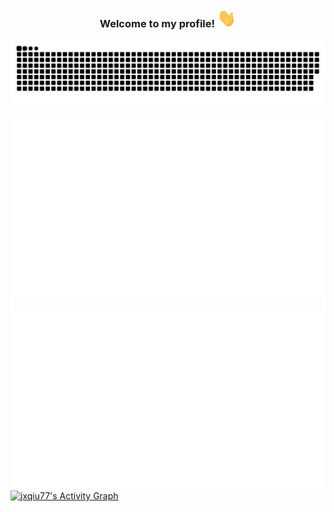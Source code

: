 <div id="top"></div>
<h3 align="center">
  Welcome to my profile!
  <img src="https://raw.githubusercontent.com/danielcshn/danielcshn/master/icons/wave.gif" width="30" height="30">
</h3>

![snake svg](https://github.com/jxqiu77/jxqiu77/blob/output/github-contribution-grid-snake.svg)

<div align="center">

<a href="https://github.com/jstrieb/github-stats">
<picture>
  <source media="(prefers-color-scheme: dark)" srcset="https://github.com/jxqiu77/github-stats/blob/master/generated/overview.svg#gh-dark-mode-only">
  <img alt="danielcshn's github-stats" src="https://github.com/jxqiu77/github-stats/blob/master/generated/overview.svg">
</picture>
</a>

<a href="https://github.com/jstrieb/github-stats">
<picture>
  <source media="(prefers-color-scheme: dark)" srcset="https://raw.githubusercontent.com/jxqiu77/github-stats/master/generated/languages.svg#gh-dark-mode-only">
  <img alt="danielcshn's github-stats" src="https://raw.githubusercontent.com/jxqiu77/github-stats/master/generated/languages.svg">
</picture>
</a>
</div>

<a href="https://github.com/ashutosh00710/github-readme-activity-graph">
<picture>
  <source media="(prefers-color-scheme: dark)" srcset="https://github-readme-activity-graph.vercel.app/graph/?username=jxqiu&bg_color=00000f&color=007bff&line=fac539&point=FFFFFF&hide_border=true">
  <img alt="jxqiu77's Activity Graph" src="https://github-readme-activity-graph.vercel.app/graph/?username=jxqiu77&bg_color=ffffff&color=007bff&line=47a042&point=255322&hide_border=true">
</picture>
</a>
